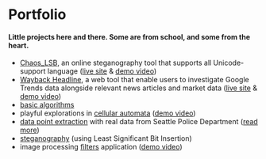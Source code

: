 # Portfolio

#### Little projects here and there. Some are from school, and some from the heart.

* [Chaos_LSB](https://github.com/FifthEpoch/Chaos_LSB), an online steganography tool that supports all Unicode-support language ([live site](https://bit.ly/chaos) & [demo video](https://www.ting.directory/pixel-ninja))
* [Wayback Headline](https://github.com/FifthEpoch/WaybackHeadlines), a web tool that enable users to investigate Google Trends data alongside relevant news articles and market data ([live site](https://bit.ly/wayback-headlines) & [demo video](https://www.ting.directory/wayback-headlines))
* [basic algorithms](https://github.com/FifthEpoch/portfolio/tree/master/Algo.%20%26%20Data%20Struc.%20-%20Java)
* playful explorations in [cellular automata](https://github.com/FifthEpoch/portfolio/tree/master/Sketches%20-%20Processing/Game%20of%20Life%20Variations) ([demo video](https://www.ting.directory/computer-science))
* [data point extraction](https://github.com/FifthEpoch/portfolio/tree/master/Data%20reporting%20-%20Java) with real data from Seattle Police Department  ([read more](https://www.ting.directory/data-report-generation))
* [steganography](https://github.com/FifthEpoch/portfolio/tree/master/Image%20Processing%20-%20Java) (using Least Significant Bit Insertion)
* image processing [filters](https://github.com/FifthEpoch/portfolio/tree/master/Image%20Processing%20-%20Java/Basic%20Image%20Filtering) application ([demo video](https://www.ting.directory/computer-science))
